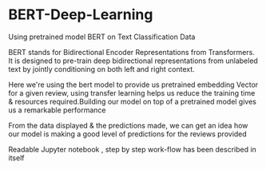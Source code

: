 # BERT-Deep-Learning
Using pretrained model BERT on Text Classification Data 


BERT stands for Bidirectional Encoder Representations from Transformers. It is designed to pre-train deep bidirectional representations from unlabeled text by jointly conditioning on both left and right context.

Here we're using the bert model to provide us pretrained embedding Vector for a given review, using transfer learning helps us reduce the training time & resources required.Building our model on top of a pretrained model gives us a remarkable performance

From the data displayed & the predictions made, we can get an idea how our model is making a good level of predictions for the reviews provided

Readable Jupyter notebook , step by step work-flow has been described in itself
